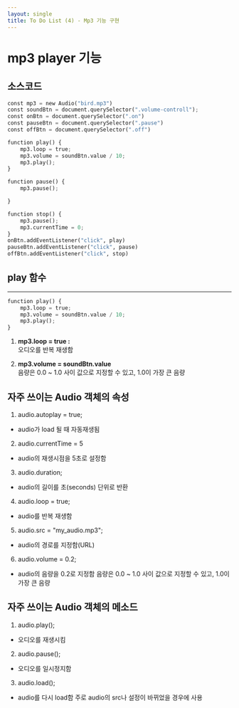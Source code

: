 ```yaml
---
layout: single
title: To Do List (4) - Mp3 기능 구현 
---
```

# mp3 player 기능 

## 소스코드 


```python
const mp3 = new Audio("bird.mp3")
const soundBtn = document.querySelector(".volume-controll");
const onBtn = document.querySelector(".on")
const pauseBtn = document.querySelector(".pause")
const offBtn = document.querySelector(".off")

function play() {
    mp3.loop = true;
    mp3.volume = soundBtn.value / 10;
    mp3.play();
}

function pause() {
    mp3.pause();

}

function stop() {
    mp3.pause();
    mp3.currentTime = 0;
}
onBtn.addEventListener("click", play)
pauseBtn.addEventListener("click", pause)
offBtn.addEventListener("click", stop)
```

## play 함수 
* * *

```python
function play() {
    mp3.loop = true;
    mp3.volume = soundBtn.value / 10;
    mp3.play();
}
```

1. **mp3.loop = true :**   
   오디오를 반복 재생함 
 
2. **mp3.volume = soundBtn.value**   
    음량은 0.0 ~ 1.0 사이 값으로 지정할 수 있고, 1.0이 가장 큰 음량


## 자주 쓰이는 Audio 객체의 속성

1. audio.autoplay = true;
+ audio가 load 될 때 자동재생됨


2. audio.currentTime = 5
+ audio의 재생시점을 5초로 설정함


3. audio.duration;
+ audio의 길이를 초(seconds) 단위로 반환


4. audio.loop = true;

+  audio를 반복 재생함


5. audio.src = "my_audio.mp3";

+  audio의 경로를 지정함(URL)


6. audio.volume = 0.2;

+  audio의 음량을 0.2로 지정함
   음량은 0.0 ~ 1.0 사이 값으로 지정할 수 있고, 1.0이 가장 큰 음량


## 자주 쓰이는 Audio 객체의 메소드

1. audio.play();

+  오디오를 재생시킴 


2. audio.pause();

+  오디오를 일시정지함 


3. audio.load();

+  audio를 다시 load함
   주로 audio의 src나 설정이 바뀌었을 경우에 사용
